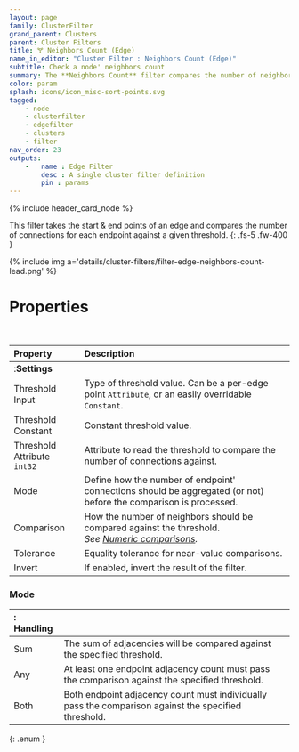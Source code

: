```yaml
---
layout: page
family: ClusterFilter
grand_parent: Clusters
parent: Cluster Filters
title: 🝖 Neighbors Count (Edge)
name_in_editor: "Cluster Filter : Neighbors Count (Edge)"
subtitle: Check a node' neighbors count
summary: The **Neighbors Count** filter compares the number of neighbors of each endpoints against a specified threhsold.
color: param
splash: icons/icon_misc-sort-points.svg
tagged: 
    - node
    - clusterfilter
    - edgefilter
    - clusters
    - filter
nav_order: 23
outputs:
    -   name : Edge Filter
        desc : A single cluster filter definition
        pin : params
---
```


{% include header_card_node %}

This filter takes the start & end points of an edge and compares the number of connections for each endpoint against a given threshold. 
{: .fs-5 .fw-400 } 

{% include img a='details/cluster-filters/filter-edge-neighbors-count-lead.png' %}

# Properties
<br>

| Property       | Description          |
|:-------------|:------------------|
|:**Settings** ||
| Threshold Input | Type of threshold value. Can be a per-edge point `Attribute`, or an easily overridable `Constant`. |
| Threshold Constant           | Constant threshold value. |
| Threshold Attribute<br>`int32` | Attribute to read the threshold to compare the number of connections against. |
| Mode | Define how the number of endpoint' connections should be aggregated (or not) before the comparison is processed. |
| Comparison | How the number of neighbors should be compared against the threshold.<br>*See [Numeric comparisons](/PCGExtendedToolkit/doc-general/general-comparisons.html#numeric-comparisons).* |
| Tolerance | Equality tolerance for near-value comparisons. |
| Invert | If enabled, invert the result of the filter. |

### Mode

|: Handling     ||
|:-------------|:------------------|
| <span class="ebit">Sum</span>           | The sum of adjacencies will be compared against the specified threshold. |
| <span class="ebit">Any</span>           | At least one endpoint adjacency count must pass the comparison against the specified threshold. |
| <span class="ebit">Both</span>           | Both endpoint adjacency count must individually pass the comparison against the specified threshold. |
{: .enum }

